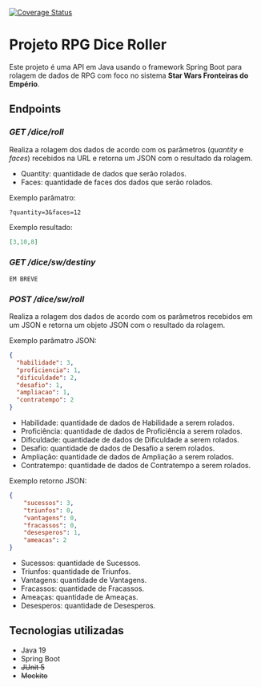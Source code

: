 [![Coverage Status](https://coveralls.io/repos/github/grcreutzberg/dice-api/badge.svg?branch=main)](https://coveralls.io/github/grcreutzberg/dice-api?branch=main)

# Projeto RPG Dice Roller

Este projeto é uma API em Java usando o framework Spring Boot para rolagem de dados de RPG com foco no sistema **Star Wars Fronteiras do Empério**.

## Endpoints

### *GET /dice/roll*

Realiza a rolagem dos dados de acordo com os parâmetros (*quantity* e *faces*) recebidos na URL e retorna um JSON com o resultado da rolagem.

- Quantity: quantidade de dados que serão rolados.
- Faces: quantidade de faces dos dados que serão rolados.

Exemplo parâmatro:
```curl
?quantity=3&faces=12
```

Exemplo resultado:
```json
[3,10,8]
```

### *GET /dice/sw/destiny*
```
EM BREVE
```

### *POST /dice/sw/roll*

Realiza a rolagem dos dados de acordo com os parâmetros recebidos em um JSON e retorna um objeto JSON com o resultado da rolagem.


Exemplo parâmatro JSON:
```json
{
  "habilidade": 3,
  "proficiencia": 1,
  "dificuldade": 2,
  "desafio": 1,
  "ampliacao": 1,
  "contratempo": 2
}
```

- Habilidade: quantidade de dados de Habilidade a serem rolados.
- Proficiência: quantidade de dados de Proficiência a serem rolados.
- Dificuldade: quantidade de dados de Dificuldade a serem rolados.
- Desafio: quantidade de dados de Desafio a serem rolados.
- Ampliação: quantidade de dados de Ampliação a serem rolados.
- Contratempo: quantidade de dados de Contratempo a serem rolados.


Exemplo retorno JSON:
```json
{
    "sucessos": 3,
    "triunfos": 0,
    "vantagens": 0,
    "fracassos": 0,
    "desesperos": 1,
    "ameacas": 2
}
```

- Sucessos: quantidade de Sucessos.
- Triunfos: quantidade de Triunfos.
- Vantagens: quantidade de Vantagens.
- Fracassos: quantidade de Fracassos.
- Ameaças: quantidade de Ameaças.
- Desesperos: quantidade de Desesperos.

## Tecnologias utilizadas

- Java 19
- Spring Boot
- ~~JUnit 5~~
- ~~Mockito~~

